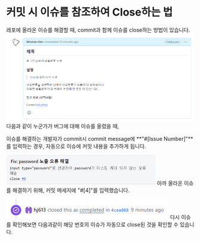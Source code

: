 # 커밋 시 이슈를 참조하여 Close하는 법

레포에 올라온 이슈를 해결할 때, commit과 함께 이슈를 close하는 방법이 있습니다.
!["이슈#4  이미지"](issue4.png)
<br>
다음과 같이 누군가가 버그에 대해 이슈를 올렸을 때,

이슈를 해결하는 개발자가 commit시
commit message에 **"#[Issue Number]"**를 입력하는 경우, 자동으로 이슈에 커밋 내용을 추가하게 됩니다.

<img src="/issueCommit.png" width="400px" alt="issueCommit4"></img>
아까 올라온 이슈를 해결하기 위해, 커밋 메세지에 "#[4]"를 입력했습니다.
<br>

![alt text](closed.png)
다시 이슈를 확인해보면 다음과같이 해당 번호의 이슈가 자동으로 close된 것을 확인할 수 있습니다.
